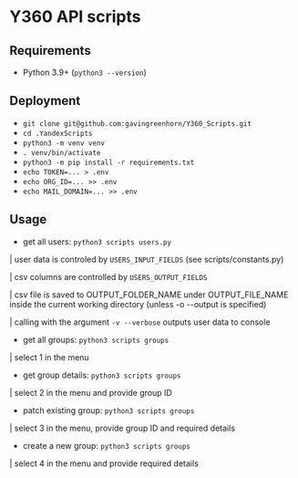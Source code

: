 # Y360 API scripts
## Requirements
 - Python 3.9+ (`python3 --version`)
## Deployment
 - `git clone git@github.com:gavingreenhorn/Y360_Scripts.git`
 - `cd .YandexScripts`
 - `python3 -m venv venv`
 - `. venv/bin/activate`
 - `python3 -m pip install -r requirements.txt`
 - `echo TOKEN=... > .env`
 - `echo ORG_ID=... >> .env`
 - `echo MAIL_DOMAIN=... >> .env`

## Usage

- get all users: `python3 scripts users.py`

| user data is controled by `USERS_INPUT_FIELDS` (see scripts/constants.py)

| csv columns are controlled by `USERS_OUTPUT_FIELDS`

| csv file is saved to OUTPUT_FOLDER_NAME under OUTPUT_FILE_NAME inside the current working directory (unless -o --output is specified)

| calling with the argument `-v --verbose` outputs user data to console 
- get all groups: `python3 scripts groups`

| select 1 in the menu
- get group details: `python3 scripts groups`

| select 2 in the menu and provide group ID
- patch existing group: `python3 scripts groups`

| select 3 in the menu, provide group ID and required details
- create a new group: `python3 scripts groups`

| select 4 in the menu and provide required details
